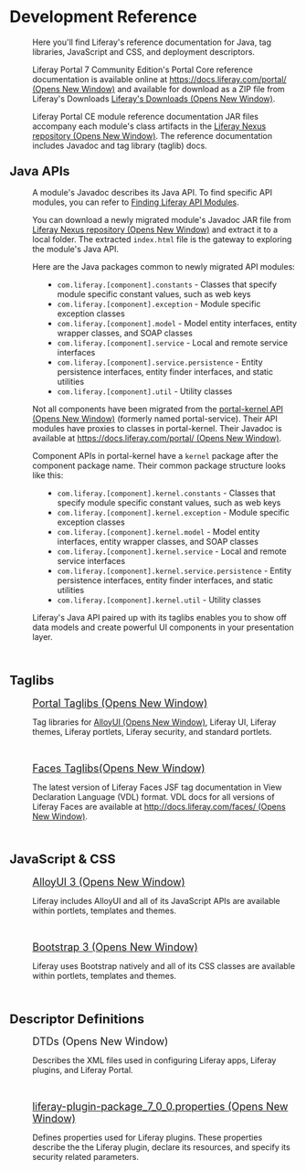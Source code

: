 # Development Reference [](id=development-reference)

<p style="margin-left: 40px;">
Here you'll find Liferay's reference documentation for Java, tag libraries,
JavaScript and CSS, and deployment descriptors.
</p>

<p style="margin-left: 40px;">
Liferay Portal 7 Community Edition's Portal Core reference documentation is
available online  at <a href="https://docs.liferay.com/portal/7.0"
target="_blank">https://docs.liferay.com/portal/<span
class="opens-new-window-accessible"> (Opens New Window)</span></a>
and available for download as a ZIP file from Liferay's Downloads
<a href="https://www.liferay.com/downloads" target="_blank">Liferay's Downloads<span
class="opens-new-window-accessible"> (Opens New Window)</span></a>. 
</p>

<p style="margin-left: 40px;">
Liferay Portal CE module reference documentation JAR files accompany each
module's class artifacts in the <a
href="https://repository.liferay.com/nexus/content/repositories/liferay-releases-ce/com/liferay/"
target="_blank">Liferay Nexus repository<span
class="opens-new-window-accessible"> (Opens New Window)</span></a>. The reference
documentation includes Javadoc and tag library (taglib) docs.
</p>

<h3><span style="font-size: 22px;">Java APIs</span></h3>

<p style="margin-left: 40px;">
A module's Javadoc describes its Java API. To find specific API modules, you can
refer to <a
href="/develop/reference/-/knowledge_base/7-0/finding-liferay-api-modules">
Finding Liferay API Modules</a>.
</p>


<p style="margin-left: 40px;">
You can download a newly migrated module's Javadoc
JAR file from <a
href="https://repository.liferay.com/nexus/content/repositories/liferay-releases-ce/com/liferay/"
target="_blank">Liferay Nexus repository<span
class="opens-new-window-accessible"> (Opens New Window)</span></a> and extract
it to a local folder. The extracted <code>index.html</code> file is the gateway
to exploring the module's Java API.
</p>

<p style="margin-left: 40px;">
Here are the Java packages common to newly migrated API modules:
<ul style="margin-left: 60px;">
<li>
<code>com.liferay.[component].constants</code> - Classes that specify module
specific constant values, such as web keys
</li>
<li>
<code>com.liferay.[component].exception</code> - Module specific exception classes
</li>
<li>
<code>com.liferay.[component].model</code> - Model entity interfaces, entity wrapper classes, and SOAP classes
</li>
<li>
<code>com.liferay.[component].service</code> - Local and remote service interfaces
</li>
<li>
<code>com.liferay.[component].service.persistence</code> - Entity persistence interfaces, entity finder interfaces, and static utilities
</li>
<li>
<code>com.liferay.[component].util</code> - Utility classes
</li>
</ul>
</p>

<p style="margin-left: 40px;">
Not all components have been migrated from the <a
href="https://docs.liferay.com/portal/7.0/javadocs/portal-kernel/" 
target="_blank">portal-kernel API<span
class="opens-new-window-accessible"> (Opens New Window)</span></a> (formerly named portal-service). Their API
modules have proxies to classes in portal-kernel. Their Javadoc is available at
<a href="https://docs.liferay.com/portal/7.0/javadocs/portal-kernel/"  
target="_blank">https://docs.liferay.com/portal/<span
class="opens-new-window-accessible"> (Opens New Window)</span></a>.
</p>

<p style="margin-left: 40px;">
Component APIs in portal-kernel have a <code>kernel</code> package after the
component package name. Their common package structure looks like this:
<ul style="margin-left: 60px;">
<li>
<code>com.liferay.[component].kernel.constants</code> - Classes that specify module specific constant values, such as web keys
</li>
<li>
<code>com.liferay.[component].kernel.exception</code> - Module specific exception classes
</li>
<li>
<code>com.liferay.[component].kernel.model</code> - Model entity interfaces, entity wrapper classes, and SOAP classes
</li>
<li>
<code>com.liferay.[component].kernel.service</code> - Local and remote service interfaces
</li>
<li>
<code>com.liferay.[component].kernel.service.persistence</code> - Entity persistence interfaces, entity finder interfaces, and static utilities
</li>
<li>
<code>com.liferay.[component].kernel.util</code> - Utility classes
</li>
</ul>
</p>

<p style="margin-left: 40px;">
Liferay's Java API paired up with its taglibs enables you to show off data
models and create powerful UI components in your presentation layer.
</p>

<p style="margin-left: 40px;">&nbsp;</p>

<h3><span style="font-size: 22px;">Taglibs</span></h3>

<p style="margin-left: 40px;">
<span style="font-size:18px;">
<a href="http://docs.liferay.com/portal/7.0/taglibs/" target="_blank">
Portal Taglibs <span class="opens-new-window-accessible">(Opens New Window)</span>
</a>
</span>
</p>

<p style="margin-left: 40px;">
Tag libraries for <a href="http://alloyui.com/" target="_blank">AlloyUI <span
class="opens-new-window-accessible">(Opens New Window)</span></a>, Liferay UI,
Liferay themes, Liferay portlets, Liferay security, and standard portlets.
</p>

<p style="margin-left: 40px;">&nbsp;</p>

<p style="margin-left: 40px;">
<span style="font-size:18px;">
<a href="http://docs.liferay.com/faces/3.1/vdldoc/" target="_blank">
Faces Taglibs<span class="opens-new-window-accessible">(Opens New Window)</span>
</a>
</span>
</p>

<p style="margin-left: 40px;">
The latest version of Liferay Faces JSF tag documentation in View Declaration
Language (VDL) format. VDL docs for all versions of Liferay Faces are available
at <a href="http://docs.liferay.com/faces/"
target="_blank">http://docs.liferay.com/faces/ <span
class="opens-new-window-accessible">(Opens New Window)</span></a>.
</p>

<p style="margin-left: 40px;">&nbsp;</p>

<h3><span style="font-size: 22px;">JavaScript &amp; CSS</span></h3>

<p style="margin-left: 40px;">
<span style="font-size:18px;">
<a href="http://alloyui.com" target="_blank">
AlloyUI 3&nbsp;<span class="opens-new-window-accessible">(Opens New Window)</span>
</a>
</span>
</p>

<p style="margin-left: 40px;">
Liferay includes AlloyUI and all of its JavaScript APIs are available
within portlets, templates and themes.
</p>

<p style="margin-left: 40px;">&nbsp;</p>

<p style="margin-left: 40px;">
<span style="font-size:18px;">
<a href="http://getbootstrap.com/2.3.2" target="_blank">
Bootstrap 3&nbsp;<span class="opens-new-window-accessible">(Opens New Window)</span>
</a>
</span>
</p>

<p style="margin-left: 40px;">
Liferay uses Bootstrap natively and all of its CSS classes are available within
portlets, templates and themes.
</p>

<p style="margin-left: 40px;">&nbsp;</p>

<h3><span style="font-size: 22px;">Descriptor Definitions</span></h3>

<p style="margin-left: 40px;">
<span style="font-size:18px;">
<a href="http://docs.liferay.com/portal/7.0/definitions/" style="text-decoration: none;" target="_blank">
DTDs <span class="opens-new-window-accessible">(Opens New Window)</span>
</a>
</span>
</p>

<p style="margin-left: 40px;">
Describes the XML files used in configuring Liferay apps, Liferay plugins, and
Liferay Portal.
</p>

<p style="margin-left: 40px;">&nbsp;</p>

<p style="margin-left: 40px;">
<span style="font-size:18px;">
<a href="http://docs.liferay.com/portal/7.0/propertiesdoc/liferay-plugin-package_7_0_0.properties.html"
id="yui_patched_v3_11_0_1_1414746645512_1007" style="word-spacing: normal;
outline: 0px;" target="_blank">
liferay-plugin-package_7_0_0.properties&nbsp;<span class="opens-new-window-accessible">(Opens New Window)</span>
</a>
</span>
</p>

<p style="margin-left: 40px;">
Defines properties used for Liferay plugins. These properties describe the
the Liferay plugin, declare its resources, and specify its security related
parameters.  </p>


